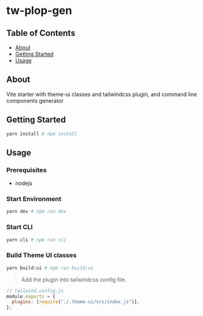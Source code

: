 # tw-plop-gen

## Table of Contents

- [About](#about)
- [Getting Started](#getting_started)
- [Usage](#usage)

## About <a name = "about"></a>

Vite starter with theme-ui classes and tailwindcss plugin, and command line components generator

## Getting Started <a name = "getting_started"></a>

```bash
yarn install # npm install
```

## Usage <a name = "usage"></a>

### Prerequisites

- nodejs

### Start Environment

```bash
yarn dev # npm run dev
```

### Start CLI

```bash
yarn cli # npm run cli
```

### Build Theme UI classes

```bash
yarn build:ui # npm run build:ui
```

> Add the plugin into tailwindcss config file.

```js
// tailwind.config.js
module.exports = {
  plugins: [require("./.theme-ui/src/index.js")],
};
```

